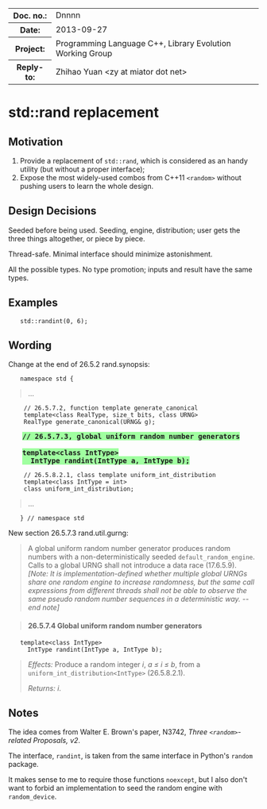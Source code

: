 <!-- maruku -o randint.html randint.md -->

<style type="text/css">
pre code { display: block; margin-left: 2em; }
div { display: block; margin-left: 2em; }
ins { text-decoration: none; font-weight: bold; background-color: #A0FFA0 }
del { text-decoration: line-through; background-color: #FFA0A0 }
</style>

<table><tbody>
<tr><th>Doc. no.:</th>	<td>Dnnnn</td></tr>
<tr><th>Date:</th>	<td>2013-09-27</td></tr>
<tr><th>Project:</th>	<td>Programming Language C++, Library Evolution Working Group</td></tr>
<tr><th>Reply-to:</th>	<td>Zhihao Yuan &lt;zy at miator dot net&gt;</td></tr>
</tbody></table>

# std::rand replacement

## Motivation

1. Provide a replacement of `std::rand`, which is considered as an handy
utility (but without a proper interface);
2. Expose the most widely-used combos from C++11 `<random>` without pushing
users to learn the whole design.

## Design Decisions

Seeded before being used.  Seeding, engine, distribution; user gets the three
things altogether, or piece by piece.

Thread-safe.  Minimal interface should minimize astonishment.

All the possible types.  No type promotion; inputs and result have the same
types.

## Examples

    std::randint(0, 6);

## Wording

Change at the end of 26.5.2 rand.synopsis:

    namespace std {
> ...

     // 26.5.7.2, function template generate_canonical
     template<class RealType, size_t bits, class URNG>
     RealType generate_canonical(URNG& g);

<div><ins>
<tt>// 26.5.7.3, global uniform random number generators</tt><br/>
<br/>
<tt>template&lt;class IntType&gt;</tt><br/>
<tt>&nbsp;&nbsp;IntType randint(IntType a, IntType b);</tt><br/>
</ins></div>

     // 26.5.8.2.1, class template uniform_int_distribution
     template<class IntType = int>
     class uniform_int_distribution;
> ...

    } // namespace std

New section 26.5.7.3 rand.util.gurng:

> A global uniform random number generator produces random numbers
> with a non-deterministically seeded `default_random_engine`.  Calls to
> a global URNG shall not introduce a data race (17.6.5.9).
> *\[Note: It is implementation-defined whether multiple global URNGs share
> one random engine to increase randomness, but the same call expressions
> from different threads shall not be able to observe the same pseudo random
> number sequences in a deterministic way.  --end note\]*


> #### 26.5.7.4 Global uniform random number generators

    template<class IntType>
      IntType randint(IntType a, IntType b);

> _Effects:_ Produce a random integer _i_, _a &le; i &le; b_, from
> a `uniform_int_distribution<IntType>` (26.5.8.2.1).
> 
> _Returns:_ _i_.

## Notes

The idea comes from Walter E. Brown's paper, N3742, _Three
`<random>`-related Proposals, v2_.

The interface, `randint`, is taken from the same interface in Python's
`random` package.

It makes sense to me to require those functions `noexcept`, but I also
don't want to forbid an implementation to seed the random engine with
`random_device`.
